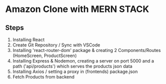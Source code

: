 # Amazon Clone with MERN STACK

## Steps

1. Installing React
2. Create Git Repository / Sync with VSCode
3. Installing 'react-router-dom' package & creating 2 Components/Routes (HomeScreen, ProductScreen)
4. Installing Express & Nodemon, creating a server on port 5000 and a path ('api/products') which serves the products json data
5. Installing Axios / setting a proxy in (frontends) package.json
6. Fetch Products from backend

